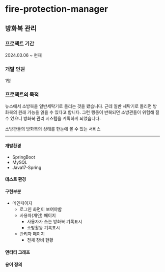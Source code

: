 # fire-protection-manager

## 방화복 관리

### 프로젝트  기간
2024.03.06 ~ 현재
### 개발 인원
1명

### 프로젝트의 목적

뉴스에서 소방복을 일반세탁기로 돌리는 것을 봤습니다.
근데 일반 세탁기로 돌리면 방화복의 원래 기능을 잃을 수 있다고 합니다.
그런 행동이 반복되면 소방관들이 위험해 질수 있으니 방화복 관리 시스템을 계획하게 되었습니다.

소방관들의 방화복의 상태를 한눈에 볼 수 있는 서비스

* * *

#### 개발환경
  * SpringBoot
  * MySQL
  * Java17-Spring

#### 테스트 환경


#### 구현부분
  * 메인페이지
      - 로그인 화면이 보여야함
      - 사용자(개인) 페이지
          + 사용자가 쓰는 방화복 기록표시
          + 소방활동 기록표시
      - 관리자 페이지
          + 전체 장비 현황

#### 엔티티 그래프

#### 용어 정의
